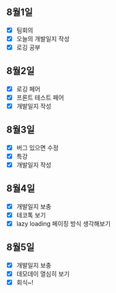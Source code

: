 ## 8월1일

- [x] 팀회의
- [x] 오늘의 개발일지 작성
- [x] 로깅 공부

## 8월2일
- [x] 로깅 페어
- [x] 프론트 테스트 페어
- [x] 개발일지 작성

## 8월3일
- [x] 버그 있으면 수정
- [x] 특강
- [x] 개발일지 작성

## 8월4일
- [x] 개발일지 보충
- [x] 테코톡 보기
- [x] lazy loading 페이징 방식 생각해보기

## 8월5일
- [x] 개발일지 보충
- [x] 데모데이 열심히 보기
- [x] 회식~!
